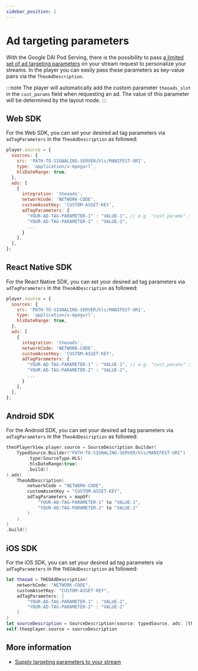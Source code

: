 ```yaml
---
sidebar_position: 2
---
```


# Ad targeting parameters

With the Google DAI Pod Serving, there is the possibility to pass [a limited set of ad targeting parameters](https://support.google.com/admanager/answer/7320899) on your stream request to personalize your streams.
In the player you can easily pass these parameters as key-value pairs via the `TheoAdDescription`.

:::note
The player will automatically add the custom parameter `theoads_slot` in the `cust_params` field when requesting an ad.
The value of this parameter will be determined by the layout mode.
:::

## Web SDK

For the Web SDK, you can set your desired ad tag parameters via `adTagParameters` in the `TheoAdDescription` as followed:

```javascript
player.source = {
  sources: {
    src: 'PATH-TO-SIGNALING-SERVER/hls/MANIFEST-URI',
    type: 'application/x-mpegurl',
    hlsDateRange: true,
  },
  ads: [
    {
      integration: 'theoads',
      networkCode: 'NETWORK-CODE',
      customAssetKey: 'CUSTOM-ASSET-KEY',
      adTagParameters: {
        "YOUR-AD-TAG-PARAMETER-1" : "VALUE-1", // e.g. "cust_params" : "YOUR-CUSTOM-PARAMETERS",
        "YOUR-AD-TAG-PARAMETER-2" : "VALUE-2",
        ...
      }
    },
  ],
};
```

## React Native SDK

For the React Native SDK, you can set your desired ad tag parameters via `adTagParameters` in the `TheoAdDescription` as followed:

```javascript
player.source = {
  sources: {
    src: 'PATH-TO-SIGNALING-SERVER/hls/MANIFEST-URI',
    type: 'application/x-mpegurl',
    hlsDateRange: true,
  },
  ads: [
    {
      integration: 'theoads',
      networkCode: 'NETWORK-CODE',
      customAssetKey: 'CUSTOM-ASSET-KEY',
      adTagParameters: {
        "YOUR-AD-TAG-PARAMETER-1" : "VALUE-1", // e.g. "cust_params" : "YOUR-CUSTOM-PARAMETERS",
        "YOUR-AD-TAG-PARAMETER-2" : "VALUE-2",
        ...
      }
    },
  ],
};
```

## Android SDK

For the Android SDK, you can set your desired ad tag parameters via `adTagParameters` in the `TheoAdDescription` as followed:

```kotlin
theoPlayerView.player.source = SourceDescription.Builder(
    TypedSource.Builder("PATH-TO-SIGNALING-SERVER/hls/MANIFEST-URI")
        .type(SourceType.HLS)
        .hlsDateRange(true)
        .build()
).ads(
    TheoAdDescription(
        networkCode = "NETWORK-CODE",
        customAssetKey = "CUSTOM-ASSET-KEY",
        adTagParameters = mapOf(
            "YOUR-AD-TAG-PARAMETER-1" to "VALUE-1",
            "YOUR-AD-TAG-PARAMETER-2" to "VALUE-2"
        )
    )
)
.build()
```

## iOS SDK

For the iOS SDK, you can set your desired ad tag parameters via `adTagParameters` in the `THEOAdDescription` as followed:

```swift
let theoad = THEOAdDescription(
    networkCode: "NETWORK-CODE",
    customAssetKey: "CUSTOM-ASSET-KEY",
    adTagParameters: [
        "YOUR-AD-TAG-PARAMETER-1" : "VALUE-1",
        "YOUR-AD-TAG-PARAMETER-2" : "VALUE-2"
    ]
)
let sourceDescription = SourceDescription(source: typedSource, ads: [theoad])
self.theoplayer.source = sourceDescription
```

## More information

- [Supply targeting parameters to your stream](https://support.google.com/admanager/answer/7320899)
